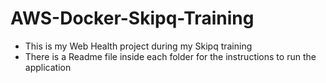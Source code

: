 # AWS-Docker-Skipq-Training

- This is my Web Health project during my Skipq training
- There is a Readme file inside each folder for the instructions to run the application
